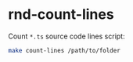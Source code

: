 # rnd-count-lines

Count `*.ts` source code lines script:

```bash
make count-lines /path/to/folder
```
